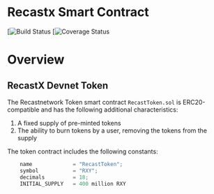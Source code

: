 # Recastx Smart Contract
[![Build Status](https://camo.githubusercontent.com/e688fadcdf711f67f38d87f6a3f61ef80c6f52722f717dc1155fb16e5529f241/68747470733a2f2f7472617669732d63692e636f6d2f7472617669732d63692f7472617669732e72622e7376673f6272616e63683d6d6173746572)
[![Coverage Status](https://coveralls.io/repos/fog/fog/badge.svg?branch=master)

# Overview

## RecastX Devnet Token

The Recastnetwork Token smart contract `RecastToken.sol` is ERC20-compatible and has the following additional characteristics:

1. A fixed supply of pre-minted tokens
2. The ability to burn tokens by a user, removing the tokens from the supply

The token contract includes the following constants:

```javascript
    name             = "RecastToken";
    symbol           = "RXY";
    decimals         = 18;
    INITIAL_SUPPLY   = 400 million RXY
```
